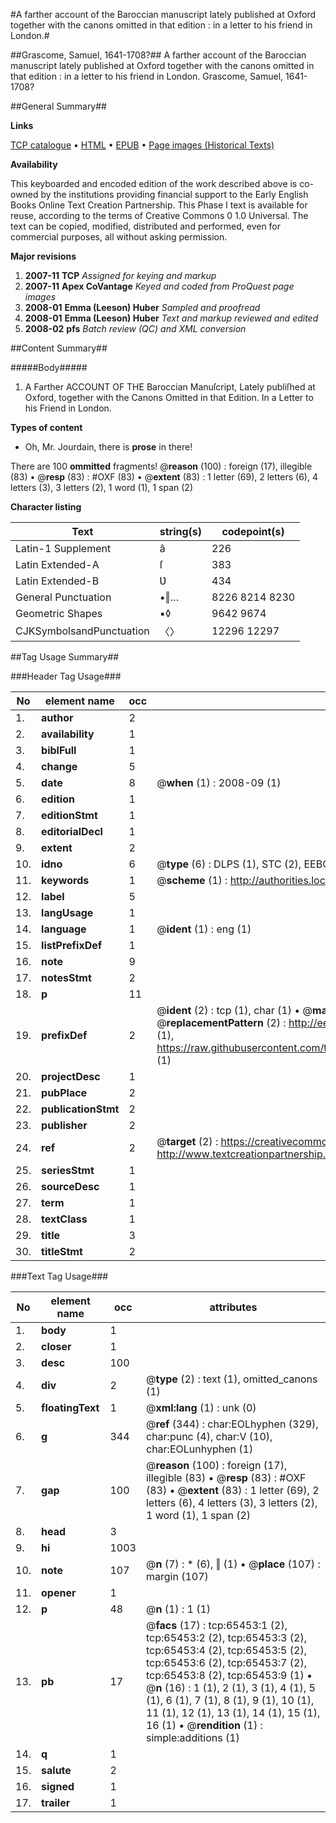 #A farther account of the Baroccian manuscript lately published at Oxford together with the canons omitted in that edition : in a letter to his friend in London.#

##Grascome, Samuel, 1641-1708?##
A farther account of the Baroccian manuscript lately published at Oxford together with the canons omitted in that edition : in a letter to his friend in London.
Grascome, Samuel, 1641-1708?

##General Summary##

**Links**

[TCP catalogue](http://www.ota.ox.ac.uk/tcp/)  • 
[HTML](http://tei.it.ox.ac.uk/tcp/Texts-HTML/free/A41/A41811.html)  • 
[EPUB](http://tei.it.ox.ac.uk/tcp/Texts-EPUB/free/A41/A41811.epub) • 
[Page images (Historical Texts)](https://data.historicaltexts.jisc.ac.uk/view?pubId=eebo-12662139e&pageId=eebo-12662139e-65453-1)

**Availability**

This keyboarded and encoded edition of the
	       work described above is co-owned by the institutions
	       providing financial support to the Early English Books
	       Online Text Creation Partnership. This Phase I text is
	       available for reuse, according to the terms of Creative
	       Commons 0 1.0 Universal. The text can be copied,
	       modified, distributed and performed, even for
	       commercial purposes, all without asking permission.

**Major revisions**

1. __2007-11__ __TCP__ *Assigned for keying and markup*
1. __2007-11__ __Apex CoVantage__ *Keyed and coded from ProQuest page images*
1. __2008-01__ __Emma (Leeson) Huber__ *Sampled and proofread*
1. __2008-01__ __Emma (Leeson) Huber__ *Text and markup reviewed and edited*
1. __2008-02__ __pfs__ *Batch review (QC) and XML conversion*

##Content Summary##

#####Body#####

1. A Farther ACCOUNT OF THE Baroccian Manuſcript, Lately publiſhed at Oxford, together with the Canons Omitted in that Edition. In a Letter to his Friend in London.

**Types of content**

  * Oh, Mr. Jourdain, there is **prose** in there!

There are 100 **ommitted** fragments! 
 @__reason__ (100) : foreign (17), illegible (83)  •  @__resp__ (83) : #OXF (83)  •  @__extent__ (83) : 1 letter (69), 2 letters (6), 4 letters (3), 3 letters (2), 1 word (1), 1 span (2)

**Character listing**


|Text|string(s)|codepoint(s)|
|---|---|---|
|Latin-1 Supplement|â|226|
|Latin Extended-A|ſ|383|
|Latin Extended-B|Ʋ|434|
|General Punctuation|•‖…|8226 8214 8230|
|Geometric Shapes|▪◊|9642 9674|
|CJKSymbolsandPunctuation|〈〉|12296 12297|

##Tag Usage Summary##

###Header Tag Usage###

|No|element name|occ|attributes|
|---|---|---|---|
|1.|__author__|2||
|2.|__availability__|1||
|3.|__biblFull__|1||
|4.|__change__|5||
|5.|__date__|8| @__when__ (1) : 2008-09 (1)|
|6.|__edition__|1||
|7.|__editionStmt__|1||
|8.|__editorialDecl__|1||
|9.|__extent__|2||
|10.|__idno__|6| @__type__ (6) : DLPS (1), STC (2), EEBO-CITATION (1), OCLC (1), VID (1)|
|11.|__keywords__|1| @__scheme__ (1) : http://authorities.loc.gov/ (1)|
|12.|__label__|5||
|13.|__langUsage__|1||
|14.|__language__|1| @__ident__ (1) : eng (1)|
|15.|__listPrefixDef__|1||
|16.|__note__|9||
|17.|__notesStmt__|2||
|18.|__p__|11||
|19.|__prefixDef__|2| @__ident__ (2) : tcp (1), char (1)  •  @__matchPattern__ (2) : ([0-9\-]+):([0-9IVX]+) (1), (.+) (1)  •  @__replacementPattern__ (2) : http://eebo.chadwyck.com/downloadtiff?vid=$1&page=$2 (1), https://raw.githubusercontent.com/textcreationpartnership/Texts/master/tcpchars.xml#$1 (1)|
|20.|__projectDesc__|1||
|21.|__pubPlace__|2||
|22.|__publicationStmt__|2||
|23.|__publisher__|2||
|24.|__ref__|2| @__target__ (2) : https://creativecommons.org/publicdomain/zero/1.0/ (1), http://www.textcreationpartnership.org/docs/. (1)|
|25.|__seriesStmt__|1||
|26.|__sourceDesc__|1||
|27.|__term__|1||
|28.|__textClass__|1||
|29.|__title__|3||
|30.|__titleStmt__|2||


###Text Tag Usage###

|No|element name|occ|attributes|
|---|---|---|---|
|1.|__body__|1||
|2.|__closer__|1||
|3.|__desc__|100||
|4.|__div__|2| @__type__ (2) : text (1), omitted_canons (1)|
|5.|__floatingText__|1| @__xml:lang__ (1) : unk (0)|
|6.|__g__|344| @__ref__ (344) : char:EOLhyphen (329), char:punc (4), char:V (10), char:EOLunhyphen (1)|
|7.|__gap__|100| @__reason__ (100) : foreign (17), illegible (83)  •  @__resp__ (83) : #OXF (83)  •  @__extent__ (83) : 1 letter (69), 2 letters (6), 4 letters (3), 3 letters (2), 1 word (1), 1 span (2)|
|8.|__head__|3||
|9.|__hi__|1003||
|10.|__note__|107| @__n__ (7) : * (6), ‖ (1)  •  @__place__ (107) : margin (107)|
|11.|__opener__|1||
|12.|__p__|48| @__n__ (1) : 1 (1)|
|13.|__pb__|17| @__facs__ (17) : tcp:65453:1 (2), tcp:65453:2 (2), tcp:65453:3 (2), tcp:65453:4 (2), tcp:65453:5 (2), tcp:65453:6 (2), tcp:65453:7 (2), tcp:65453:8 (2), tcp:65453:9 (1)  •  @__n__ (16) : 1 (1), 2 (1), 3 (1), 4 (1), 5 (1), 6 (1), 7 (1), 8 (1), 9 (1), 10 (1), 11 (1), 12 (1), 13 (1), 14 (1), 15 (1), 16 (1)  •  @__rendition__ (1) : simple:additions (1)|
|14.|__q__|1||
|15.|__salute__|2||
|16.|__signed__|1||
|17.|__trailer__|1||
